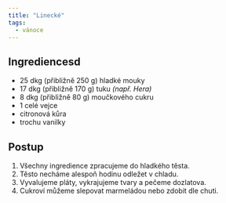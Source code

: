 ```yaml
---
title: "Linecké"
tags:
  - vánoce
---
```


## Ingrediencesd
- 25 dkg (přibližně 250 g) hladké mouky
- 17 dkg (přibližně 170 g) tuku *(např. Hera)*
- 8 dkg (přibližně 80 g) moučkového cukru
- 1 celé vejce
- citronová kůra
- trochu vanilky

## Postup
1. Všechny ingredience zpracujeme do hladkého těsta.
2. Těsto necháme alespoň hodinu odležet v chladu.
3. Vyvalujeme pláty, vykrajujeme tvary a pečeme dozlatova.
4. Cukroví můžeme slepovat marmeládou nebo zdobit dle chuti.
<!--stackedit_data:
eyJoaXN0b3J5IjpbLTU1MDU1Nzk2Ml19
-->